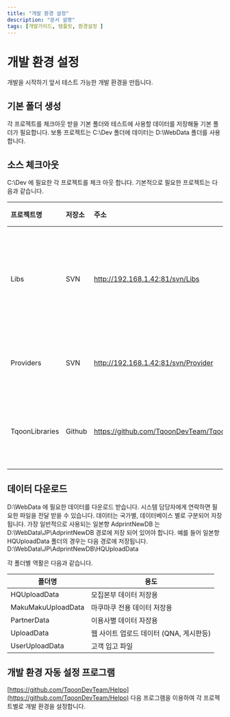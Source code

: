 ```yaml
---
title: "개발 환경 설정"
description: "문서 설명"
tags: [개발가이드, 템플릿, 환경설정 ]
---
```


# 개발 환경 설정
개발을 시작하기 앞서 테스트 가능한 개발 환경을 만듭니다.

## 기본 폴더 생성
각 프로젝트를 체크아웃 받을 기본 폴더와 테스트에 사용할 데이터를 저장해둘 기본 폴더가 필요합니다.
보통 프로젝트는 C:\Dev 폴더에
데이터는 D:\WebData 폴더를 사용합니다.


## 소스 체크아웃
C:\Dev 에 필요한 각 프로젝트를 체크 아웃 합니다.
기본적으로 필요한 프로젝트는 다음과 같습니다.

| 프로젝트명 | 저장소 | 주소 | 용도 |
| :--- |:--- | :--- | :--- |
| Libs | SVN | http://192.168.1.42:81/svn/Libs | 공통 라이브러리 저장용 |
| Providers | SVN | http://192.168.1.42:81/svn/Provider | DB 커넥션 정보 |
| TqoonLibraries | Github | https://github.com/TqoonDevTeam/TqoonLibraries.git | 티쿤 라이브러리 |

## 데이터 다운로드
D:\WebData 에 필요한 데이터를 다운로드 받습니다. 시스템 담당자에게 연락하면 필요한 파일을 전달 받을 수 있습니다.
데이터는 국가별, 데이터베이스 별로 구분되어 자장 됩니다.
가장 일반적으로 사용되는 일본향 AdprintNewDB 는 D:\WebData\JP\AdprintNewDB 경로에 저장 되어 있어야 합니다. 예를 들어 일본향 HQUploadData 폴더의 경우는 다음 경로에 저장됩니다. D:\WebData\JP\AdprintNewDB\HQUploadData

각 폴더별 역활은 다음과 같습니다.


| 폴더명 | 용도 |
| --- | --- |
| HQUploadData | 모집본부 데이터 저장용 |
| MakuMakuUploadData | 마쿠마쿠 전용 데이터 저장용 |
| PartnerData | 이용사별 데이터 자장용 |
| UploadData | 웹 사이트 업로드 데이터 (QNA, 게시판등) |
| UserUploadData | 고객 입고 파일 |

## 개발 환경 자동 설정 프로그램
[https://github.com/TqoonDevTeam/Helpo](https://github.com/TqoonDevTeam/Helpo)
다음 프로그램을 이용하여 각 프로젝트별로 개발 환경을 설정합니다.